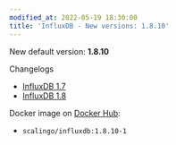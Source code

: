 ```yaml
---
modified_at: 2022-05-19 18:30:00
title: 'InfluxDB - New versions: 1.8.10'
---
```


New default version: **1.8.10**

Changelogs

* [InfluxDB 1.7](https://docs.influxdata.com/influxdb/v1.7/about_the_project/releasenotes-changelog/)
* [InfluxDB 1.8](https://docs.influxdata.com/influxdb/v1.8/about_the_project/releasenotes-changelog/)

Docker image on [Docker Hub](https://hub.docker.com/r/scalingo/influxdb):

* `scalingo/influxdb:1.8.10-1`
